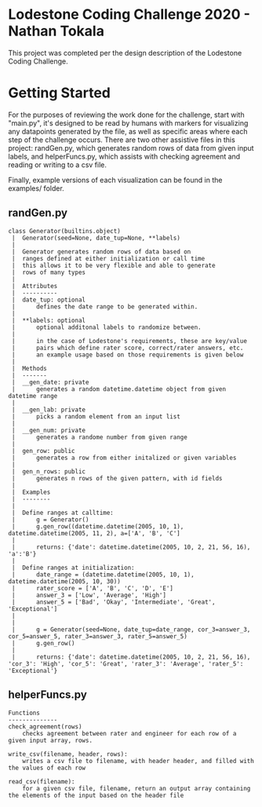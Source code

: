# Lodestone Coding Challenge 2020 - Nathan Tokala

This project was completed per the design description of the Lodestone Coding Challenge.

# Getting Started

For the purposes of reviewing the work done for the challenge, start with "main.py", it's designed to be read  by humans with markers for visualizing any datapoints generated by the file, as well as specific areas where each step of the challenge occurs. There are two other assistive files in this project: randGen.py, which generates random rows of data from given input labels, and helperFuncs.py, which assists with checking agreement and reading or writing to a csv file. 

Finally, example versions of each visualization can be found in the examples/ folder.

## randGen.py

```
class Generator(builtins.object)
 |  Generator(seed=None, date_tup=None, **labels)
 |  
 |  Generator generates random rows of data based on 
 |  ranges defined at either initialization or call time
 |  this allows it to be very flexible and able to generate
 |  rows of many types
 |  
 |  Attributes
 |  ----------
 |  date_tup: optional
 |      defines the date range to be generated within.
 |  
 |  **labels: optional
 |      optional additonal labels to randomize between.
 |      
 |      in the case of Lodestone's requirements, these are key/value
 |      pairs which define rater score, correct/rater answers, etc. 
 |      an example usage based on those requirements is given below
 |  
 |  Methods
 |  -------
 |  __gen_date: private
 |      generates a random datetime.datetime object from given datetime range
 |  
 |  __gen_lab: private
 |      picks a random element from an input list
 |  
 |  __gen_num: private
 |      generates a randome number from given range
 |  
 |  gen_row: public
 |      generates a row from either initalized or given variables
 |  
 |  gen_n_rows: public
 |      generates n rows of the given pattern, with id fields
 |  
 |  Examples
 |  --------
 |  
 |  Define ranges at calltime:
 |      g = Generator()
 |      g.gen_row((datetime.datetime(2005, 10, 1), datetime.datetime(2005, 11, 2), a=['A', 'B', 'C']
 |  
 |      returns: {'date': datetime.datetime(2005, 10, 2, 21, 56, 16), 'a':'B'}
 |  
 |  Define ranges at initialization:
 |      date_range = (datetime.datetime(2005, 10, 1), datetime.datetime(2005, 10, 30))
 |      rater_score = ['A', 'B', 'C', 'D', 'E']
 |      answer_3 = ['Low', 'Average', 'High']
 |      answer_5 = ['Bad', 'Okay', 'Intermediate', 'Great', 'Exceptional']
 |  
 |  
 |      g = Generator(seed=None, date_tup=date_range, cor_3=answer_3, cor_5=answer_5, rater_3=answer_3, rater_5=answer_5)
 |      g.gen_row()
 |  
 |      returns: {'date': datetime.datetime(2005, 10, 2, 21, 56, 16), 'cor_3': 'High', 'cor_5': 'Great', 'rater_3': 'Average', 'rater_5': 'Exceptional'}

```

## helperFuncs.py
```
Functions
--------------
check_agreement(rows)
	checks agreement between rater and engineer for each row of a given input array, rows.

write_csv(filename, header, rows):
	writes a csv file to filename, with header header, and filled with the values of each row

read_csv(filename):
	for a given csv file, filename, return an output array containing the elements of the input based on the header file


